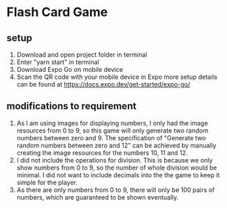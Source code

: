 # Flash Card Game
## setup
1. Download and open project folder in terminal
2. Enter "yarn start" in terminal
3. Download Expo Go on mobile device
4. Scan the QR code with your mobile device in Expo
more setup details can be found at https://docs.expo.dev/get-started/expo-go/

## modifications to requirement
1. As I am using images for displaying numbers, I only had the image resources from 0 to 9, so this game will only generate two random numbers between zero and 9. The specification of "Generate two random numbers between zero and 12" can be achieved by manually creating the image resources for the numbers 10, 11 and 12. 
2. I did not include the operations for division. This is because we only show numbers from 0 to 9, so the number of whole division would be minimal. I did not want to include decimals into the the game to keep it simple for the player. 
3. As there are only numbers from 0 to 9, there will only be 100 pairs of numbers, which are guaranteed to be shown eventually.
